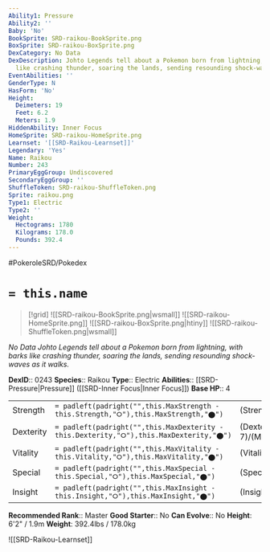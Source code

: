 ```yaml
---
Ability1: Pressure
Ability2: ''
Baby: 'No'
BookSprite: SRD-raikou-BookSprite.png
BoxSprite: SRD-raikou-BoxSprite.png
DexCategory: No Data
DexDescription: Johto Legends tell about a Pokemon born from lightning, with barks
  like crashing thunder, soaring the lands, sending resounding shock-waves as it walks.
EventAbilities: ''
GenderType: N
HasForm: 'No'
Height:
  Deimeters: 19
  Feet: 6.2
  Meters: 1.9
HiddenAbility: Inner Focus
HomeSprite: SRD-raikou-HomeSprite.png
Learnset: '[[SRD-Raikou-Learnset]]'
Legendary: 'Yes'
Name: Raikou
Number: 243
PrimaryEggGroup: Undiscovered
SecondaryEggGroup: ''
ShuffleToken: SRD-raikou-ShuffleToken.png
Sprite: raikou.png
Type1: Electric
Type2: ''
Weight:
  Hectograms: 1780
  Kilograms: 178.0
  Pounds: 392.4
---
```


#PokeroleSRD/Pokedex

# `= this.name`

> [!grid]
> ![[SRD-raikou-BookSprite.png|wsmall]]
> ![[SRD-raikou-HomeSprite.png]]
> ![[SRD-raikou-BoxSprite.png|htiny]]
> ![[SRD-raikou-ShuffleToken.png|wsmall]]


*No Data*
*Johto Legends tell about a Pokemon born from lightning, with barks like crashing thunder, soaring the lands, sending resounding shock-waves as it walks.*

**DexID**:: 0243
**Species**:: Raikou
**Type**:: Electric
**Abilities**:: [[SRD-Pressure|Pressure]] ([[SRD-Inner Focus|Inner Focus]])
**Base HP**:: 4

|           |                                                                                        |                                          |
| --------- | -------------------------------------------------------------------------------------- | ---------------------------------------- |
| Strength  | `= padleft(padright("",this.MaxStrength - this.Strength,"⭘"),this.MaxStrength,"⬤")`    | (Strength::5)/(MaxStrength::5)   |
| Dexterity | `= padleft(padright("",this.MaxDexterity - this.Dexterity,"⭘"),this.MaxDexterity,"⬤")` | (Dexterity:: 7)/(MaxDexterity::7) |
| Vitality  | `= padleft(padright("",this.MaxVitality - this.Vitality,"⭘"),this.MaxVitality,"⬤")`    | (Vitality::5)/(MaxVitality::5)   |
| Special   | `= padleft(padright("",this.MaxSpecial - this.Special,"⭘"),this.MaxSpecial,"⬤")`       | (Special::6)/(MaxSpecial::6)     |
| Insight   | `= padleft(padright("",this.MaxInsight - this.Insight,"⭘"),this.MaxInsight,"⬤")`       | (Insight::6)/(MaxInsight::6)     |


**Recommended Rank**:: Master
**Good Starter**:: No
**Can Evolve**:: No
**Height**: 6'2" / 1.9m
**Weight**: 392.4lbs / 178.0kg

![[SRD-Raikou-Learnset]]